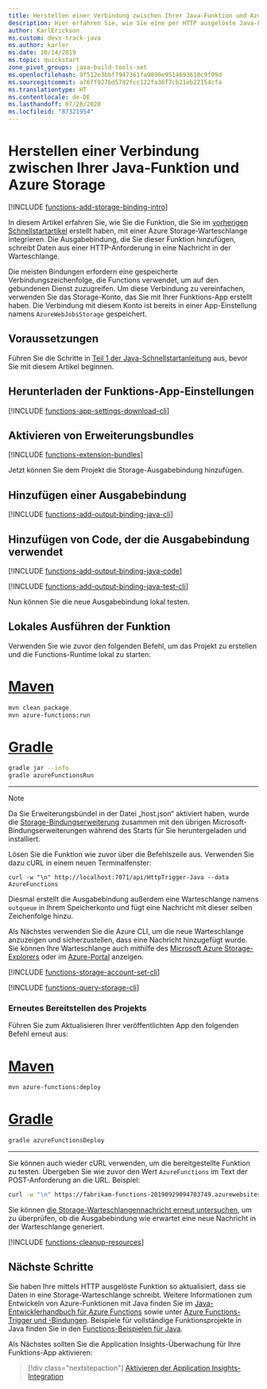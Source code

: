 ```yaml
---
title: Herstellen einer Verbindung zwischen Ihrer Java-Funktion und Azure Storage
description: Hier erfahren Sie, wie Sie eine per HTTP ausgelöste Java-Funktion mithilfe einer Queue Storage-Ausgabebindung mit Azure Storage verbinden.
author: KarlErickson
ms.custom: devx-track-java
ms.author: karler
ms.date: 10/14/2019
ms.topic: quickstart
zone_pivot_groups: java-build-tools-set
ms.openlocfilehash: 9f512e3bbf7947361fa9890e9514693610c9f99d
ms.sourcegitcommit: a76ff927bd57d2fcc122fa36f7cb21eb22154cfa
ms.translationtype: HT
ms.contentlocale: de-DE
ms.lasthandoff: 07/28/2020
ms.locfileid: "87321954"
---
```

# <a name="connect-your-java-function-to-azure-storage"></a>Herstellen einer Verbindung zwischen Ihrer Java-Funktion und Azure Storage

[!INCLUDE [functions-add-storage-binding-intro](../../includes/functions-add-storage-binding-intro.md)]

In diesem Artikel erfahren Sie, wie Sie die Funktion, die Sie im [vorherigen Schnellstartartikel](./functions-create-first-azure-function-azure-cli.md?pivots=programming-language-java&tabs=bash,browser) erstellt haben, mit einer Azure Storage-Warteschlange integrieren. Die Ausgabebindung, die Sie dieser Funktion hinzufügen, schreibt Daten aus einer HTTP-Anforderung in eine Nachricht in der Warteschlange.

Die meisten Bindungen erfordern eine gespeicherte Verbindungszeichenfolge, die Functions verwendet, um auf den gebundenen Dienst zuzugreifen. Um diese Verbindung zu vereinfachen, verwenden Sie das Storage-Konto, das Sie mit Ihrer Funktions-App erstellt haben. Die Verbindung mit diesem Konto ist bereits in einer App-Einstellung namens `AzureWebJobsStorage` gespeichert.  

## <a name="prerequisites"></a>Voraussetzungen

Führen Sie die Schritte in [Teil 1 der Java-Schnellstartanleitung](./functions-create-first-azure-function-azure-cli.md?pivots=programming-language-java&tabs=bash,browser) aus, bevor Sie mit diesem Artikel beginnen.

## <a name="download-the-function-app-settings"></a>Herunterladen der Funktions-App-Einstellungen

[!INCLUDE [functions-app-settings-download-cli](../../includes/functions-app-settings-download-local-cli.md)]

## <a name="enable-extension-bundles"></a>Aktivieren von Erweiterungsbundles

[!INCLUDE [functions-extension-bundles](../../includes/functions-extension-bundles.md)]

Jetzt können Sie dem Projekt die Storage-Ausgabebindung hinzufügen.

## <a name="add-an-output-binding"></a>Hinzufügen einer Ausgabebindung

[!INCLUDE [functions-add-output-binding-java-cli](../../includes/functions-add-output-binding-java-cli.md)]

## <a name="add-code-that-uses-the-output-binding"></a>Hinzufügen von Code, der die Ausgabebindung verwendet

[!INCLUDE [functions-add-output-binding-java-code](../../includes/functions-add-output-binding-java-code.md)]

[!INCLUDE [functions-add-output-binding-java-test-cli](../../includes/functions-add-output-binding-java-test-cli.md)]

Nun können Sie die neue Ausgabebindung lokal testen.

## <a name="run-the-function-locally"></a>Lokales Ausführen der Funktion

Verwenden Sie wie zuvor den folgenden Befehl, um das Projekt zu erstellen und die Functions-Runtime lokal zu starten:

# <a name="maven"></a>[Maven](#tab/maven)
```bash
mvn clean package 
mvn azure-functions:run
```
# <a name="gradle"></a>[Gradle](#tab/gradle) 
```bash
gradle jar --info
gradle azureFunctionsRun
```
---

> [!NOTE]  
> Da Sie Erweiterungsbündel in der Datei „host.json“ aktiviert haben, wurde die [Storage-Bindungserweiterung](functions-bindings-storage-blob.md#add-to-your-functions-app) zusammen mit den übrigen Microsoft-Bindungserweiterungen während des Starts für Sie heruntergeladen und installiert.

Lösen Sie die Funktion wie zuvor über die Befehlszeile aus. Verwenden Sie dazu cURL in einem neuen Terminalfenster:

```CMD
curl -w "\n" http://localhost:7071/api/HttpTrigger-Java --data AzureFunctions
```

Diesmal erstellt die Ausgabebindung außerdem eine Warteschlange namens `outqueue` in Ihrem Speicherkonto und fügt eine Nachricht mit dieser selben Zeichenfolge hinzu.

Als Nächstes verwenden Sie die Azure CLI, um die neue Warteschlange anzuzeigen und sicherzustellen, dass eine Nachricht hinzugefügt wurde. Sie können Ihre Warteschlange auch mithilfe des [Microsoft Azure Storage-Explorers][Azure Storage Explorer] oder im [Azure-Portal](https://portal.azure.com) anzeigen.

[!INCLUDE [functions-storage-account-set-cli](../../includes/functions-storage-account-set-cli.md)]

[!INCLUDE [functions-query-storage-cli](../../includes/functions-query-storage-cli.md)]

### <a name="redeploy-the-project"></a>Erneutes Bereitstellen des Projekts 

Führen Sie zum Aktualisieren Ihrer veröffentlichten App den folgenden Befehl erneut aus:  

# <a name="maven"></a>[Maven](#tab/maven)  
```bash
mvn azure-functions:deploy
```
# <a name="gradle"></a>[Gradle](#tab/gradle)  
```bash
gradle azureFunctionsDeploy
```
---

Sie können auch wieder cURL verwenden, um die bereitgestellte Funktion zu testen. Übergeben Sie wie zuvor den Wert `AzureFunctions` im Text der POST-Anforderung an die URL. Beispiel:

```bash
curl -w "\n" https://fabrikam-functions-20190929094703749.azurewebsites.net/api/HttpTrigger-Java?code=zYRohsTwBlZ68YF.... --data AzureFunctions
```

Sie können [die Storage-Warteschlangennachricht erneut untersuchen](#query-the-storage-queue), um zu überprüfen, ob die Ausgabebindung wie erwartet eine neue Nachricht in der Warteschlange generiert.

[!INCLUDE [functions-cleanup-resources](../../includes/functions-cleanup-resources.md)]

## <a name="next-steps"></a>Nächste Schritte

Sie haben Ihre mittels HTTP ausgelöste Funktion so aktualisiert, dass sie Daten in eine Storage-Warteschlange schreibt. Weitere Informationen zum Entwickeln von Azure-Funktionen mit Java finden Sie im [Java-Entwicklerhandbuch für Azure Functions](functions-reference-java.md) sowie unter [Azure Functions-Trigger und -Bindungen](functions-triggers-bindings.md). Beispiele für vollständige Funktionsprojekte in Java finden Sie in den [Functions-Beispielen für Java](/samples/browse/?products=azure-functions&languages=Java). 

Als Nächstes sollten Sie die Application Insights-Überwachung für Ihre Funktions-App aktivieren:

> [!div class="nextstepaction"]
> [Aktivieren der Application Insights-Integration](functions-monitoring.md#manually-connect-an-app-insights-resource)


[Azure Storage Explorer]: https://storageexplorer.com/
